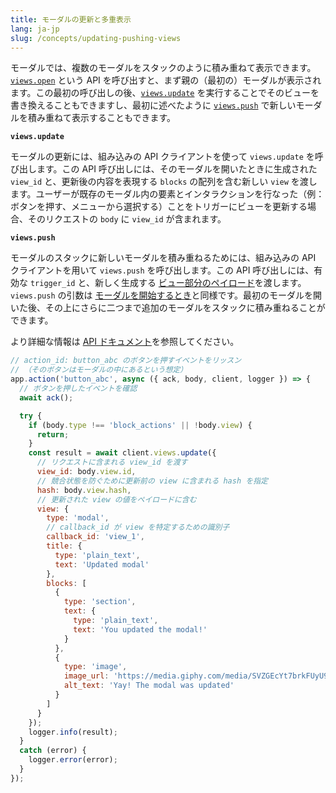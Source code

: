 ```yaml
---
title: モーダルの更新と多重表示
lang: ja-jp
slug: /concepts/updating-pushing-views
---
```


モーダルでは、複数のモーダルをスタックのように積み重ねて表示できます。[`views.open`](https://api.slack.com/methods/views.open) という API を呼び出すと、まず親の（最初の）モーダルが表示されます。この最初の呼び出しの後、[`views.update`](https://api.slack.com/methods/views.update) を実行することでそのビューを書き換えることもできますし、最初に述べたように [`views.push`](https://api.slack.com/methods/views.push) で新しいモーダルを積み重ねて表示することもできます。

**`views.update`**

モーダルの更新には、組み込みの API クライアントを使って `views.update` を呼び出します。この API 呼び出しには、そのモーダルを開いたときに生成された `view_id` と、更新後の内容を表現する `blocks` の配列を含む新しい `view` を渡します。ユーザーが既存のモーダル内の要素とインタラクションを行なった（例：ボタンを押す、メニューから選択する）ことをトリガーにビューを更新する場合、そのリクエストの `body` に `view_id` が含まれます。

**`views.push`**

モーダルのスタックに新しいモーダルを積み重ねるためには、組み込みの API クライアントを用いて `views.push` を呼び出します。この API 呼び出しには、有効な `trigger_id` と、新しく生成する [ビュー部分のペイロード](https://api.slack.com/reference/block-kit/views)を渡します。`views.push` の引数は <a href="#creating-modals">モーダルを開始するとき</a>と同様です。最初のモーダルを開いた後、その上にさらに二つまで追加のモーダルをスタックに積み重ねることができます。

より詳細な情報は [API ドキュメント](/concepts/view_submissions)を参照してください。

```javascript
// action_id: button_abc のボタンを押すイベントをリッスン
// （そのボタンはモーダルの中にあるという想定）
app.action('button_abc', async ({ ack, body, client, logger }) => {
  // ボタンを押したイベントを確認
  await ack();

  try {
    if (body.type !== 'block_actions' || !body.view) {
      return;
    }
    const result = await client.views.update({
      // リクエストに含まれる view_id を渡す
      view_id: body.view.id,
      // 競合状態を防ぐために更新前の view に含まれる hash を指定
      hash: body.view.hash,
      // 更新された view の値をペイロードに含む
      view: {
        type: 'modal',
        // callback_id が view を特定するための識別子
        callback_id: 'view_1',
        title: {
          type: 'plain_text',
          text: 'Updated modal'
        },
        blocks: [
          {
            type: 'section',
            text: {
              type: 'plain_text',
              text: 'You updated the modal!'
            }
          },
          {
            type: 'image',
            image_url: 'https://media.giphy.com/media/SVZGEcYt7brkFUyU90/giphy.gif',
            alt_text: 'Yay! The modal was updated'
          }
        ]
      }
    });
    logger.info(result);
  }
  catch (error) {
    logger.error(error);
  }
});
```